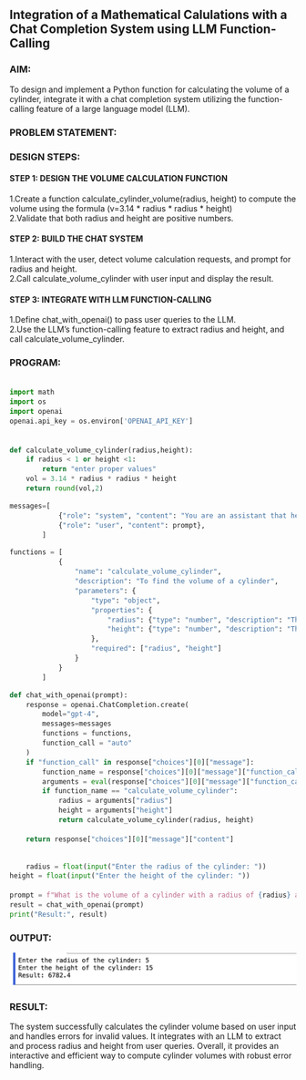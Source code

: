 ## Integration of a Mathematical Calulations with a Chat Completion System using LLM Function-Calling

### AIM:
To design and implement a Python function for calculating the volume of a cylinder, integrate it with a chat completion system utilizing the function-calling feature of a large language model (LLM).

### PROBLEM STATEMENT:

### DESIGN STEPS:

#### STEP 1: DESIGN THE VOLUME CALCULATION FUNCTION
1.Create a function calculate_cylinder_volume(radius, height) to compute the volume using the formula (v=3.14 * radius * radius * height)\
2.Validate that both radius and height are positive numbers.

#### STEP 2: BUILD THE CHAT SYSTEM
1.Interact with the user, detect volume calculation requests, and prompt for radius and height.\
2.Call calculate_volume_cylinder with user input and display the result.

#### STEP 3: INTEGRATE WITH LLM FUNCTION-CALLING
1.Define chat_with_openai() to pass user queries to the LLM. \
2.Use the LLM’s function-calling feature to extract radius and height, and call  calculate_volume_cylinder.

### PROGRAM:
```py

import math
import os
import openai
openai.api_key = os.environ['OPENAI_API_KEY']


def calculate_volume_cylinder(radius,height):
    if radius < 1 or height <1:
        return "enter proper values"
    vol = 3.14 * radius * radius * height
    return round(vol,2)
```
```py
messages=[
            {"role": "system", "content": "You are an assistant that helps calculate the volume of a cylinder."},
            {"role": "user", "content": prompt},
        ]
```
```py
functions = [
            {
                "name": "calculate_volume_cylinder",
                "description": "To find the volume of a cylinder",
                "parameters": {
                    "type": "object",
                    "properties": {
                        "radius": {"type": "number", "description": "The radius of the cylinder"},
                        "height": {"type": "number", "description": "The height of the cylinder"}
                    },
                    "required": ["radius", "height"]
                }
            }
        ]
```
```py
def chat_with_openai(prompt):
    response = openai.ChatCompletion.create(
        model="gpt-4",
        messages=messages
        functions = functions,
        function_call = "auto"
    )
    if "function_call" in response["choices"][0]["message"]:
        function_name = response["choices"][0]["message"]["function_call"]["name"]
        arguments = eval(response["choices"][0]["message"]["function_call"]["arguments"])
        if function_name == "calculate_volume_cylinder":
            radius = arguments["radius"]
            height = arguments["height"]
            return calculate_volume_cylinder(radius, height)
                                             
    return response["choices"][0]["message"]["content"]
```
```py
    
    radius = float(input("Enter the radius of the cylinder: "))
height = float(input("Enter the height of the cylinder: "))

prompt = f"What is the volume of a cylinder with a radius of {radius} and a height of {height}?"
result = chat_with_openai(prompt)
print("Result:", result)
```


### OUTPUT:
![image](./Screen%20Shot%201947-01-07%20at%2020.41.46.png)

### RESULT:
The system successfully calculates the cylinder volume based on user input and handles errors for invalid values. It integrates with an LLM to extract and process radius and height from user queries. Overall, it provides an interactive and efficient way to compute cylinder volumes with robust error handling.
